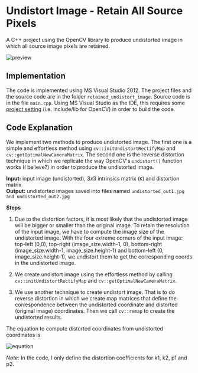 # Undistort Image - Retain All Source Pixels

A C++ project using the OpenCV library to produce undistorted image in which all source image pixels are retained.<br>

![preview](https://github.com/stanathong/retained_undistort_image/blob/master/figure/preview.jpg)

## Implementation
The code is implemented using MS Visual Studio 2012. The project files and the source code are in the folder `retained_undistort_image`. Source code is in the file `main.cpp`. Using MS Visual Studio as the IDE, this requires some [project setting](https://github.com/stanathong/retained_undistort_image/blob/master/project_setting.md) (i.e. include/lib for OpenCV) in order to build the code.<br>

## Code Explanation

We implement two methods to produce undistorted image. The first one is a simple and effortless method using `cv::initUndistortRectifyMap` and `cv::getOptimalNewCameraMatrix`. The second one is the reverse distortion technique in which we replicate the way OpenCV's `undistort()` function works (I believe?) in order to produce the undistorted image. <br>

__Input:__ input image (undistorted), $3x3$ intrinsics matrix (`K`) and distortion matrix <br>
__Output:__ undistorted images saved into files named `undistorted_out1.jpg` `and undistorted_out2.jpg` <br>

__Steps__<br>

1. Due to the distortion factors, it is most likely that the undistorted image will be bigger or smaller than the original image. To retain the resolution of the input image, we have to compute the image size of the undistorted image. With the four extreme corners of the input image: top-left (0,0), top-right (image_size.width-1, 0), bottom-right (image_size.width-1, image_size.height-1) and bottom-left (0, image_size.height-1), we undistort them to get the corresponding coords in the undistorted image.<br>

2. We create undistort image using the effortless method by calling `cv::initUndistortRectifyMap` and `cv::getOptimalNewCameraMatrix`.<br>

3. We use another technique to create undistort image. That is to do reverse distortion in which we create map matrices that define the correspondence between the undistorted coordinate and distorted (original image) coordinates. Then we call `cv::remap` to create the undistorted results.<br>

The equation to compute distorted coordinates from undistorted coordinates is<br>

![equation](https://github.com/stanathong/retained_undistort_image/blob/master/figure/equation.jpg)

_Note:_ In the code, I only define the distortion coefficients for k1, k2, p1 and p2.
